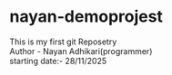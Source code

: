 # nayan-demoprojest
This is my first git Reposetry
<br>
Author - Nayan Adhikari(programmer)
<br>
starting date:- 28/11/2025
